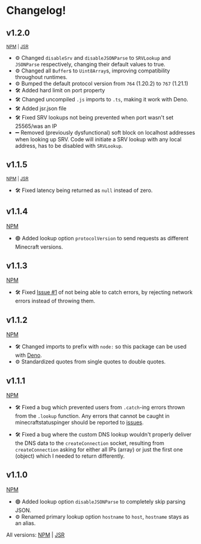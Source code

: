 # Changelog!


<h2>v1.2.0</h2>

<sup>[NPM](https://www.npmjs.com/package/minecraftstatuspinger/v/1.2.0) | [JSR](https://jsr.io/@minecraft/minecraftstatuspinger@1.2.0)</sup>

- ⚙️ Changed `disableSrv` and `disableJSONParse` to `SRVLookup` and `JSONParse` respectively, changing their default values to true. 
- ⚙️ Changed all `Buffer`s to `Uint8Array`s, improving compatibility throughout runtimes.
- ⚙️ Bumped the default protocol version from `764` (1.20.2) to `767` (1.21.1)
- 🛠️ Added hard limit on port property
- 🛠️ Changed uncompiled `.js` imports to `.ts`, making it work with Deno.
- 🛠️ Added jsr.json file
- 🛠️ Fixed SRV lookups not being prevented when port wasn't set 25565/was an IP
- ➖ Removed (previously dysfunctional) soft block on localhost addresses when looking up SRV. Code will initiate a SRV lookup with any local address, has to be disabled with `SRVLookup`.
 
<h2>v1.1.5</h2>

<sup>[NPM](https://www.npmjs.com/package/minecraftstatuspinger/v/1.1.5) | [JSR](https://jsr.io/@minecraft/minecraftstatuspinger@1.1.5)</sup>

- 🛠️ Fixed latency being returned as `null` instead of zero.


<h2>v1.1.4</h2>

[NPM](https://www.npmjs.com/package/minecraftstatuspinger/v/1.1.4)

- 🟢 Added lookup option `protocolVersion` to send requests as different Minecraft versions.

<h2>v1.1.3</h2>

[NPM](https://www.npmjs.com/package/minecraftstatuspinger/v/1.1.3)

- 🛠️ Fixed  [Issue #1](https://github.com/woodendoors7/MinecraftStatusPinger/issues/1) of not being able to catch errors, by rejecting network errors instead of throwing them. 

<h2>v1.1.2</h2>

[NPM](https://www.npmjs.com/package/minecraftstatuspinger/v/1.1.2)

- 🛠️ Changed imports to prefix with `node:` so this package can be used with [Deno](https://deno.com/). 
- ⚙️ Standardized quotes from single quotes to double quotes.

<h2>v1.1.1</h2>

[NPM](https://www.npmjs.com/package/minecraftstatuspinger/v/1.1.1)

- 🛠️ Fixed a bug which prevented users from `.catch`-ing errors thrown from the `.lookup` function. Any errors that cannot be caught in minecraftstatuspinger should be reported to [issues](https://github.com/woodendoors7/MinecraftStatusPinger/issues).

- 🛠️ Fixed a bug where the custom DNS lookup wouldn't properly deliver the DNS data to the `createConnection` socket, resulting from `createConnection` asking for either all IPs (array) or just the first one (object) which I needed to return differently.

<h2>v1.1.0</h2>

[NPM](https://www.npmjs.com/package/minecraftstatuspinger/v/1.1.0)

 - 🟢 Added lookup option `disableJSONParse` to completely skip parsing JSON.
 - ⚙️ Renamed primary lookup option `hostname` to `host`, `hostname` stays as an alias.

All versions: [NPM](https://www.npmjs.com/package/minecraftstatuspinger?activeTab=versions) | [JSR](https://jsr.io/@minecraft/minecraftstatuspinger/versions)